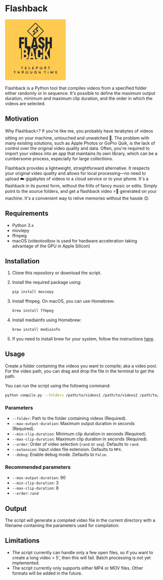 # Flashback
<img src="logo.jpg" width="200" height="200">

Flashback is a Python tool that compiles videos from a specified folder either randomly or in sequence. 
It's possible to define the maximum output duration, minimum and maximum clip duration, and the order in which the videos 
are selected.

## Motivation

Why Flashback⚡️? If you're like me, you probably have terabytes of videos sitting on your machine,
untouched and unwatched 🫠. The problem with many existing solutions, such as Apple Photos or GoPro Quik, 
is the lack of control over the original video quality and data. Often, you're required to import your videos into an 
app that maintains its own library, which can be a cumbersome process, especially for large collections.

Flashback provides a lightweight, straightforward alternative. It respects your original video quality and allows for 
local processing—no need to upload ☁️ gigabytes of videos to a cloud service or to your phone. It's a flashback in its 
purest form, without the frills of fancy music or edits. Simply point to the source folders, and get a flashback 
video ⚡️🎥 generated on your machine. It's a convenient way to relive memories without the hassle 😌.

## Requirements

- Python 3.x
- moviepy
- ffmpeg
- macOS (videotoolbox is used for hardware acceleration taking advantage of the GPU in Apple Silicon)

## Installation

1. Clone this repository or download the script.
2. Install the required package using:

   ```bash
   pip install moviepy
   ```
3. Install ffmpeg. On macOS, you can use Homebrew:

   ```bash
   brew install ffmpeg
   ```
4. Install mediainfo using Homebrew:

   ```bash
   brew install mediainfo
   ```
      
5. If you need to install brew for your system, follow the instructions [here](https://brew.sh/).

## Usage

Create a folder containing the videos you want to compile; aka a video pool.
For the video path, you can drag and drop the file in the terminal to get the path.

You can run the script using the following command:

```bash
python compile.py --folders /path/to/videos1 /path/to/videos2 /path/to/videos3 --max-output-duration DURATION --min-clip-duration MIN_DURATION --max-clip-duration MAX_DURATION --order ORDER --extension EXTENSION --debug DEBUG
```

### Parameters

- `--folder`: Path to the folder containing videos (Required).
- `--max-output-duration`: Maximum output duration in seconds (Required).
- `--min-clip-duration`: Minimum clip duration in seconds (Required).
- `--max-clip-duration`: Maximum clip duration in seconds (Required).
- `--order`: Order of video selection (`rand` or `seq`). Defaults to `rand`.
- `--extension`: Input video file extension. Defaults to `MP4`.
- `--debug`: Enable debug mode. Defaults to `False`.

### Recommended parameters

- `--max-output-duration`: 90 
- `--min-clip-duration`: 3
- `--max-clip-duration`: 8
- `--order`: `rand`

## Output

The script will generate a compiled video file in the current directory with a filename containing the parameters used for compilation.

## Limitations

- The script currently can handle only a few  open files, so if you want to create a long video > 5', then this will fail. Batch processing is not yet implemented.
- The script currently only supports either MP4 or MOV files. Other formats will be added in the future.